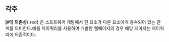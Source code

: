 ## 각주

**[#1] 의존성**{.red} 은 소프트웨어 개발에서 한 요소가 다른 요소에게 종속되어 있는 관계를 의미한다.예를 제이쿼리를 사용하여 개발한 웹페이지의 경우 해당 페이지는 제이쿼리에 의존적이다.
